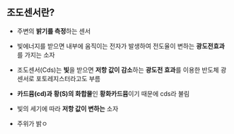 ## 조도센서란?
- 주변의 **밝기를 측정**하는 센서
- 빛에너지를 받으면 내부에 움직이는 전자가 발생하여 전도율이 변하는 **광도전효과**를 가지는 소자

- 조도센서(Cds)는 **빛**을 받으면 **저항 값이 감소**하는 **광도전 효과**를 이용한 반도체 광센서로 포토레지스터라고도 부름
- **카드뮴(cd)과 황(S)의 화합물**인 **황화카드뮴**이기 때문에 cds라 불림
- 빛의 세기에 따라 **저항 값이 변하는** 소자

- 주위가 밝ㅇ
